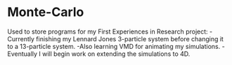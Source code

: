 # Monte-Carlo

Used to store programs for my First Experiences in Research project:
     -Currently finishing my Lennard Jones 3-particle system before changing it to a 13-particle system.
     -Also learning VMD for animating my simulations. 
     -Eventually I will begin work on extending the simulations to 4D.
